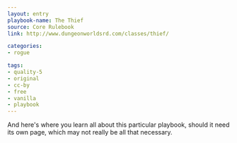 ```yaml
---
layout: entry
playbook-name: The Thief
source: Core Rulebook
link: http://www.dungeonworldsrd.com/classes/thief/

categories:
- rogue

tags:
- quality-5
- original
- cc-by
- free
- vanilla
- playbook
---
```


And here's where you learn all about this particular playbook, should it need its own page, which may not really be all that necessary.
